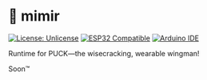# 🧠 mimir

[![License: Unlicense](https://img.shields.io/badge/License-Unlicense-red.svg)](https://opensource.org/licenses/Unlicense) [![ESP32 Compatible](https://img.shields.io/badge/Module-ESP32--S3_1.75inch_AMOLED-brightgreen)](https://www.espressif.com/) [![Arduino IDE](https://img.shields.io/badge/Platform-Arduino_IDE-blue)](https://www.arduino.cc/)

Runtime for PUCK—the wisecracking, wearable wingman!

Soon™
